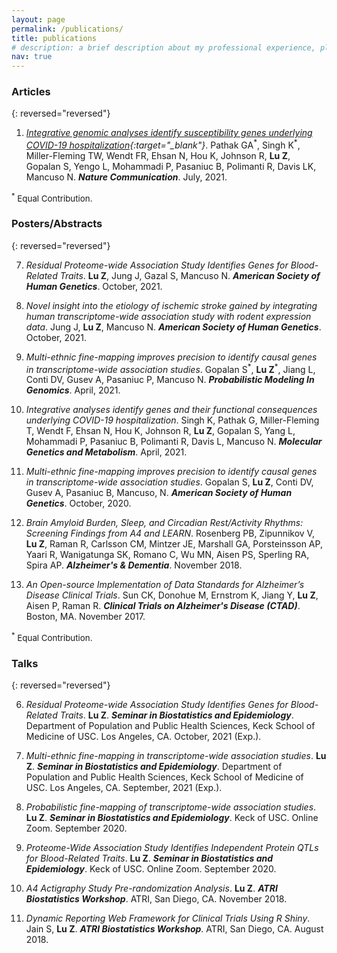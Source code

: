 ```yaml
---
layout: page
permalink: /publications/
title: publications
# description: a brief description about my professional experience, please check my CV at "about" page for details.
nav: true
---
```


### **Articles**

{: reversed="reversed"}

1. *[Integrative genomic analyses identify susceptibility genes underlying COVID-19 hospitalization](https://doi.org/10.1038/s41467-021-24824-z
){:target="_blank"}*. Pathak GA<sup>\*</sup>, Singh K<sup>\*</sup>, Miller-Fleming TW, Wendt FR, Ehsan N, Hou K, Johnson R, **Lu Z**, Gopalan S, Yengo L, Mohammadi P, Pasaniuc B, Polimanti R, Davis LK, Mancuso N. ***Nature Communication***. July, 2021.

<span style="font-size:10pt;"><sup>\*</sup> Equal Contribution.</span>

### **Posters/Abstracts**

{: reversed="reversed"}

7. *Residual Proteome-wide Association Study Identifies Genes for Blood-Related Traits*. **Lu Z**, Jung J, Gazal S, Mancuso N. ***American Society of Human Genetics***. October, 2021.

6. *Novel insight into the etiology of ischemic stroke gained by integrating human transcriptome-wide association study with rodent expression data*. Jung J, **Lu Z**, Mancuso N. ***American Society of Human Genetics***. October, 2021.

5. *Multi-ethnic fine-mapping improves precision to identify causal genes in transcriptome-wide association studies*. Gopalan S<sup>\*</sup>,  **Lu Z**<sup>\*</sup>, Jiang L, Conti DV, Gusev A, Pasaniuc P, Mancuso N. ***Probabilistic Modeling In Genomics***. April, 2021.

4. *Integrative analyses identify genes and their functional consequences underlying COVID-19 hospitalization*. Singh K, Pathak G, Miller-Fleming T, Wendt F, Ehsan N, Hou K, Johnson R, **Lu Z**, Gopalan S, Yang L, Mohammadi P, Pasaniuc B, Polimanti R, Davis L, Mancuso N. ***Molecular Genetics and Metabolism***. April, 2021.

3. *Multi-ethnic fine-mapping improves precision to identify causal genes in transcriptome-wide association studies*. Gopalan S, **Lu Z**, Conti DV, Gusev A, Pasaniuc B, Mancuso, N. ***American Society of Human Genetics***. October, 2020.

2. *Brain Amyloid Burden, Sleep, and Circadian Rest/Activity Rhythms: Screening Findings from A4 and LEARN*. Rosenberg PB, Zipunnikov V, **Lu Z**, Raman R, Carlsson CM, Mintzer JE, Marshall GA, Porsteinsson AP, Yaari R, Wanigatunga SK, Romano C, Wu MN, Aisen PS, Sperling RA, Spira AP. ***Alzheimer's & Dementia***. November 2018.

1. *An Open-source Implementation of Data Standards for Alzheimer’s Disease Clinical Trials*. Sun CK, Donohue M, Ernstrom K, Jiang Y, **Lu Z**, Aisen P, Raman R. ***Clinical Trials on Alzheimer's Disease (CTAD)***. Boston, MA. November 2017.

<span style="font-size:10pt;"><sup>\*</sup> Equal Contribution.</span>

### **Talks**

{: reversed="reversed"}

6. *Residual Proteome-wide Association Study Identifies Genes for Blood-Related Traits*. **Lu Z**. ***Seminar in Biostatistics and Epidemiology***. Department of Population and Public Health Sciences, Keck School of Medicine of USC. Los Angeles, CA. October, 2021 (Exp.).

5. *Multi-ethnic fine-mapping in transcriptome-wide association studies*. **Lu Z**. ***Seminar in Biostatistics and Epidemiology***. Department of Population and Public Health Sciences, Keck School of Medicine of USC. Los Angeles, CA. September, 2021 (Exp.).

4. *Probabilistic fine-mapping of transcriptome-wide association studies*. **Lu Z**. ***Seminar in Biostatistics and Epidemiology***. Keck of USC. Online Zoom. September 2020.

3. *Proteome-Wide Association Study Identifies Independent Protein QTLs for Blood-Related Traits*. **Lu Z**. ***Seminar in Biostatistics and Epidemiology***. Keck of USC. Online Zoom. September 2020.

2. *A4 Actigraphy Study Pre-randomization Analysis*. **Lu Z**. ***ATRI Biostatistics Workshop***. ATRI, San Diego, CA. November 2018.

1. *Dynamic Reporting Web Framework for Clinical Trials Using R Shiny*. Jain S, **Lu Z**. ***ATRI Biostatistics Workshop***. ATRI, San Diego, CA. August 2018.

